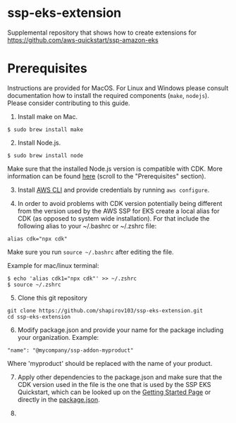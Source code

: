# ssp-eks-extension
Supplemental repository that shows how to create extensions for https://github.com/aws-quickstart/ssp-amazon-eks

# Prerequisites

Instructions are provided for MacOS. For Linux and Windows please consult documentation how to install the required components (`make`, `nodejs`). Please consider contributing to this guide.

1. Install make on Mac.
```
$ sudo brew install make
```
2. Install Node.js.
```
$ sudo brew install node
```

Make sure that the installed Node.js version is compatible with CDK. More information can be found [here](https://docs.aws.amazon.com/cdk/latest/guide/getting_started.html#:~:text=All%20AWS%20CDK,a%20different%20recommendation.) (scroll to the "Prerequisites" section).

3. Install [AWS CLI](https://docs.aws.amazon.com/cli/latest/userguide/getting-started-install.html) and provide credentials by running `aws configure`. 

4. In order to avoid problems with CDK version potentially being different from the version used by the AWS SSP for EKS create a local alias for CDK (as opposed to system wide installation). For that include the following alias to your ~/.bashrc or ~/.zshrc file:

```
alias cdk="npx cdk"
```
Make sure you run `source ~/.bashrc` after editing the file. 

Example for mac/linux terminal:

```
$ echo 'alias cdk1="npx cdk"' >> ~/.zshrc
$ source ~/.zshrc
```

5. Clone this git repository
```
git clone https://github.com/shapirov103/ssp-eks-extension.git
cd ssp-eks-extension
```

6. Modify package.json and provide your name for the package including your organization. Example:
```
"name": "@mycompany/ssp-addon-myproduct"
``` 
Where 'myproduct' should be replaced with the name of your product. 

7. Apply other dependencies to the package.json and make sure that the CDK version used in the file is the one that is used by the SSP EKS Quickstart, which can be looked up on the [Getting Started Page](https://github.com/aws-quickstart/ssp-amazon-eks#getting-started) or directly in the [package.json](https://github.com/aws-quickstart/ssp-amazon-eks/blob/main/package.json).

8.  